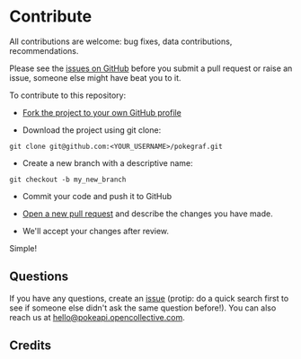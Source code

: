 # Contribute

All contributions are welcome: bug fixes, data contributions, recommendations.

Please see the [issues on GitHub](https://github.com/elementh/pokegraf/issues) before you submit a pull request or raise an issue, someone else might have beat you to it.

To contribute to this repository:

- [Fork the project to your own GitHub profile](https://help.github.com/articles/fork-a-repo/)

- Download the project using git clone:
```
git clone git@github.com:<YOUR_USERNAME>/pokegraf.git
```
- Create a new branch with a descriptive name:
```
git checkout -b my_new_branch
```
<!-- - Write some code, fix something, and add a test to prove that it works. **No pull request will be accepted without tests passing, or without new tests if new features are added.** -->

- Commit your code and push it to GitHub

- [Open a new pull request](https://help.github.com/articles/creating-a-pull-request/) and describe the changes you have made.

- We'll accept your changes after review.

Simple!

## Questions

If you have any questions, create an [issue](issue) (protip: do a quick search first to see if someone else didn't ask the same question before!).
You can also reach us at hello@pokeapi.opencollective.com.

## Credits
